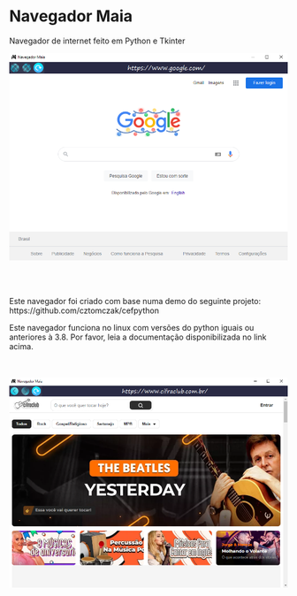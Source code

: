 # Navegador Maia
Navegador de internet feito em Python e Tkinter
<p align="center">
<img src="NavegadorMaia.png"/>
</p>
<br>
<br>
<p>
Este navegador foi criado com base numa demo do seguinte projeto: https://github.com/cztomczak/cefpython
</p>
<p>
Este navegador funciona no linux com versões do python iguais ou anteriores à 3.8. Por favor, leia a documentação disponibilizada no link acima.
</p>  
<br>
<br>  
<img src="NavegadorMaia2.png"/>
<br><br>
